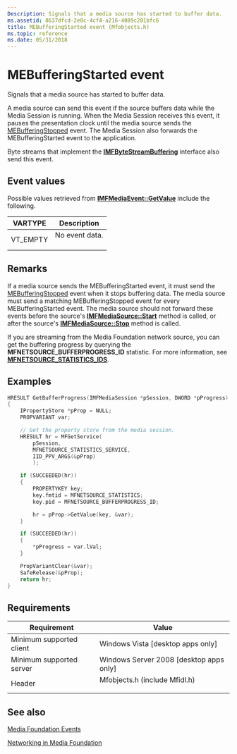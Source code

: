 ```yaml
---
Description: Signals that a media source has started to buffer data.
ms.assetid: 8637dfcd-2e0c-4cf4-a216-4089c201bfc6
title: MEBufferingStarted event (Mfobjects.h)
ms.topic: reference
ms.date: 05/31/2018
---
```


# MEBufferingStarted event

Signals that a media source has started to buffer data.

A media source can send this event if the source buffers data while the Media Session is running. When the Media Session receives this event, it pauses the presentation clock until the media source sends the [MEBufferingStopped](mebufferingstopped.md) event. The Media Session also forwards the MEBufferingStarted event to the application.

Byte streams that implement the [**IMFByteStreamBuffering**](/windows/desktop/api/mfidl/nn-mfidl-imfbytestreambuffering) interface also send this event.

## Event values

Possible values retrieved from [**IMFMediaEvent::GetValue**](/windows/desktop/api/mfobjects/nf-mfobjects-imfmediaevent-getvalue) include the following.



| VARTYPE              | Description                           |
|----------------------|---------------------------------------|
| VT\_EMPTY<br/> | No event data.<br/> <br/> |



## Remarks

If a media source sends the MEBufferingStarted event, it must send the [MEBufferingStopped](mebufferingstopped.md) event when it stops buffering data. The media source must send a matching MEBufferingStopped event for every MEBufferingStarted event. The media source should not forward these events before the source's [**IMFMediaSource::Start**](/windows/desktop/api/mfidl/nf-mfidl-imfmediasource-start) method is called, or after the source's [**IMFMediaSource::Stop**](/windows/desktop/api/mfidl/nf-mfidl-imfmediasource-stop) method is called.

If you are streaming from the Media Foundation network source, you can get the buffering progress by querying the **MFNETSOURCE\_BUFFERPROGRESS\_ID** statistic. For more information, see [**MFNETSOURCE\_STATISTICS\_IDS**](/windows/desktop/api/mfidl/ne-mfidl-mfnetsource_statistics_ids).

## Examples


```C++
HRESULT GetBufferProgress(IMFMediaSession *pSession, DWORD *pProgress)
{
    IPropertyStore *pProp = NULL;
    PROPVARIANT var;

    // Get the property store from the media session.
    HRESULT hr = MFGetService(
        pSession, 
        MFNETSOURCE_STATISTICS_SERVICE, 
        IID_PPV_ARGS(&pProp)
        );

    if (SUCCEEDED(hr))
    {
        PROPERTYKEY key;
        key.fmtid = MFNETSOURCE_STATISTICS;
        key.pid = MFNETSOURCE_BUFFERPROGRESS_ID;

        hr = pProp->GetValue(key, &var);
    }

    if (SUCCEEDED(hr))
    {
        *pProgress = var.lVal;
    }

    PropVariantClear(&var);
    SafeRelease(&pProp);
    return hr;
}
```



## Requirements



| Requirement | Value |
|-------------------------------------|----------------------------------------------------------------------------------------------------------|
| Minimum supported client<br/> | Windows Vista \[desktop apps only\]<br/>                                                           |
| Minimum supported server<br/> | Windows Server 2008 \[desktop apps only\]<br/>                                                     |
| Header<br/>                   | <dl> <dt>Mfobjects.h (include Mfidl.h)</dt> </dl> |



## See also

<dl> <dt>

[Media Foundation Events](media-foundation-events.md)
</dt> <dt>

[Networking in Media Foundation](networking-in-media-foundation.md)
</dt> </dl>

 

 




